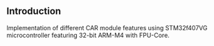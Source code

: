 ## Introduction
Implementation of different CAR module features using STM32f407VG microcontroller featuring 32-bit ARM-M4 with FPU-Core.
